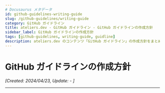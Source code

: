 ```yaml
---
# Docusaurus メタデータ
id: github-guidelines-writing-guide
slug: /github-guidelines/writing-guide
category: GitHub ガイドライン
title: ateliers.dev - GitHub ガイドライン - GitHub ガイドラインの作成方針
sidebar_label: GitHub ガイドラインの作成方針
tags: [github-guidelines, writing-guide, guidline]
description: ateliers.dev のコンテンツ「GitHub ガイドライン」の作成方針をまとめています。
---
```


# GitHub ガイドラインの作成方針
*[Created: 2024/04/23, Update: - ]*

---

